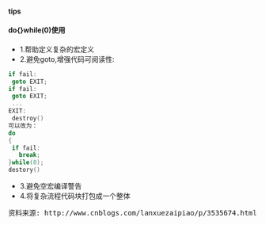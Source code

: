 #### tips  

#### do{}while(0)使用 
- 1.帮助定义复杂的宏定义
- 2.避免goto,增强代码可阅读性:  
 ```c
 if fail:
  goto EXIT;
 if fail: 
  goto EXIT;
  ...
 EXIT:
  destroy()
 可以改为：
 do
 {
  if fail: 
    break;
 }while(0);
 destory()
 ```
- 3.避免空宏编译警告
- 4.将复杂流程代码块打包成一个整体


<pre>
资料来源: http://www.cnblogs.com/lanxuezaipiao/p/3535674.html
</pre>
